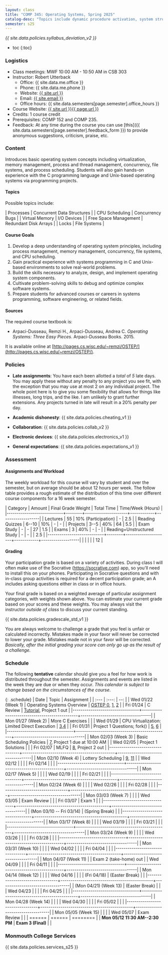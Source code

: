 ```yaml
---
layout: class
title: "COMP 345: Operating Systems, Spring 2025"
catalog-desc: "Topics include dynamic procedure activation, system structure, memory management, process management, and recovery procedures."
semester: s25
---
```


*{{ site.data.policies.syllabus_deviation_v2 }}*

* toc
{:toc}

### Logistics

* Class meetings: MWF 10:00 AM - 10:50 AM in CSB 303
* Instructor: Robert Utterback
  * Office: {{ site.data.me.office }}
  * Phone: {{ site.data.me.phone }}
  * Website: <a href="{{ site.url }}">{{ site.url }}</a>
  * Email: <a href="mailto:{{ site.email }}">{{ site.email }}</a>
  * Office hours: {{ site.data.semesters[page.semester].office_hours }}
* Course Website: <a href="{{ site.url }}{{ page.url }}">{{ site.url }}{{ page.url }}</a>
* Credits: 1 course credit
* Prerequisites: COMP 152 and COMP 235.
* Feedback: At any time during the course you can use
  [this]({{ site.data.semesters[page.semester].feedback_form }}) to provide
  anonymous suggestions, criticism, praise, etc.

### Content

Introduces basic operating system concepts including virtualization,
memory management, process and thread management, concurrency, file
systems, and process scheduling. Students will also gain hands-on
experience with the C programming language and Unix-based operating
systems via programming projects.

#### Topics

Possible topics include:

| Processes             | Concurrent Data Structures |
| CPU Scheduling        | Concurrency Bugs           |
| Virtual Memory        | I/O Devices                |
| Free Space Management | Redundant Disk Arrays      |
| Locks                 | File Systems               |

#### Course Goals


1. Develop a deep understanding of operating system principles,
   including process management, memory management, concurrency, file
   systems, and CPU scheduling.
2. Gain practical experience with systems programming in C and
   Unix-based environments to solve real-world problems.
3. Build the skills necessary to analyze, design, and implement
   operating system components.
4. Cultivate problem-solving skills to debug and optimize complex
   software systems.
5. Prepare students for advanced courses or careers in systems
   programming, software engineering, or related fields.
    
#### Sources

The required course textbook is:

* Arpaci-Dusseau, Remzi H., Arpaci-Dusseau, Andrea C. *Operating
  Systems: Three Easy Pieces*. Arpaci-Dusseau Books. 2015.

It is available online at
[http://pages.cs.wisc.edu/~remzi/OSTEP/](http://pages.cs.wisc.edu/~remzi/OSTEP/).



### Policies

* **Late assignments**: You have each been allotted a *total* of *5*
late days. You may apply these without any penalty to any project you
see fit, with the exception that you may use at most 2 on any
individual project. The whole point here is to give you some
flexibility that allows for things like illnesses, long trips, and the
like. I am unlikely to grant further extensions. Any projects turned
in late will result in a 20% penalty per day.

* **Academic dishonesty**: {{ site.data.policies.cheating_v1 }}

* **Collaboration**: {{ site.data.policies.collab_v2 }}

* **Electronic devices**: {{ site.data.policies.electronics_v1 }}

* **General expectations**: {{ site.data.policies.expectations_v1 }}

### Assessment

#### Assignments and Workload

The weekly workload for this course will vary by student and over the
semester, but on average should be about 12 hours per week. The follow
table provides a rough estimate of the distribution of this time over
different course components for a 16 week semester.

| Category                   | Amount | Final Grade Weight  | Total Time | Time/Week (Hours) |
|----------------------------+--------+---------------------+------------+-------------------|
| Lectures                   |     55 | 10% (Participation) | -          |               2.5 |
| Reading Quizzes            |  6--10 | 10%                 | -          |                 - |
| Projects                   |   3--5 | 40%                 | 64         |               5.5 |
| Exam Study                 |      - | -                   | 27         |               1.5 |
| Exams                      |      3 | 40%                 | -          |                 - |
| Reading+Unstructured Study |      - | -                   |            |               2.5 |
|----------------------------+--------+---------------------+------------+-------------------|
|                            |        |                     |            |                12 |

#### Grading

Your participation grade is based on a variety of activities. During
class I will often make use of the Socrative (https://socrative.com)
app, so you'll need to install this on your phones. Participating in
Socrative questions and with in-class group activities is required for
a decent participation grade; an A includes asking questions either in
class or in office hours.

Your final grade is based on a weighted average of particular
assignment categories, with weights shown above. You can estimate your
current grade based on your scores and these weights. You may always
visit the instructor *outside of class* to discuss your current
standing.

{{ site.data.policies.gradescale_std_v1 }}

You are always welcome to challenge a grade that you feel is unfair or
calculated incorrectly. Mistakes made in your favor will never be
corrected to lower your grade. Mistakes made not in your favor will be
corrected. *Basically, after the initial grading your score can only
go up as the result of a challenge.*

### Schedule
The following **tentative** calendar should give you a feel for how
work is distributed throughout the semester. Assignments and events
are listed in the week they are due or when they occur. *This calendar
is subject to change based on the circumstances of the course*.

<!-- (let* ((start-date (org-read-date nil nil "2018-01-15")) -->
<!--        (end-date (org-read-date nil nil "2018-05-02")) -->
<!--        (days (list "Mon" "Tue" "Wed" "Fri")) -->
<!--        (current start-date)) -->
<!--   (while (string< current end-date) -->
<!--     (let* ((time (org-time-string-to-time current)) -->
<!--            (day (format-time-string "%a" time))) -->
<!--       (if (member day days) -->
<!--           (princ (concat (format-time-string "%a %m/%d" time) "\n")))) -->
<!--     (setq current (org-read-date nil nil "++1" nil (org-time-string-to-time current))))) -->

{: .schedule}
| Date                            | Topic                                        | Assignment                        |
| :---                            | :---:                                        | --:                               |
| Wed 01/22 (Week 1)              | Operating Systems Overview                   | [OSTEP 0][0], [1][1], [2][2]      |
| Fri 01/24                       | C Review                                     | [Tutorial][47], Project 1 out     |
|---------------------------------+----------------------------------------------+-----------------------------------|
| Mon 01/27 (Week 2)              | More C Exercises                             |                                   |
| Wed 01/29                       | CPU Virtualization: Limited Direct Execution | [3][3],[4][4]                     |
| Fri 01/31                       | Project 1 Questions; fork()                  | [5][5], [6][6]                    |
|---------------------------------+----------------------------------------------+-----------------------------------|
| Mon 02/03 (Week 3)              | Basic Scheduling Policies                    | [7][7], Project 1 due at 10:00 AM |
| Wed 02/05                       | Project 1 Solutions                          |                                   |
| Fri 02/07                       | MLFQ                                         | [8][8], Project 2 out             |
|---------------------------------+----------------------------------------------+-----------------------------------|
| Mon 02/10 (Week 4)              | Lottery Scheduling                           | [9][9], [11][11]                  |
| Wed 02/12                       |                                              |                                   |
| Fri 02/14                       |                                              |                                   |
|---------------------------------+----------------------------------------------+-----------------------------------|
| Mon 02/17 (Week 5)              |                                              |                                   |
| Wed 02/19                       |                                              |                                   |
| Fri 02/21                       |                                              |                                   |
|---------------------------------+----------------------------------------------+-----------------------------------|
| Mon 02/24 (Week 6)              |                                              |                                   |
| Wed 02/26                       |                                              |                                   |
| Fri 02/28                       |                                              |                                   |
|---------------------------------+----------------------------------------------+-----------------------------------|
| Mon 03/03 (Week 7)              |                                              |                                   |
| Wed 03/05                       | Exam Review                                  |                                   |
| Fri 03/07                       | Exam 1                                       |                                   |
|---------------------------------+----------------------------------------------+-----------------------------------|
| (Mon 03/10 -- Fri 03/14)        | (Spring Break)                               |                                   |
|---------------------------------+----------------------------------------------+-----------------------------------|
| Mon 03/17 (Week 8)              |                                              |                                   |
| Wed 03/19                       |                                              |                                   |
| Fri 03/21                       |                                              |                                   |
|---------------------------------+----------------------------------------------+-----------------------------------|
| Mon 03/24 (Week 9)              |                                              |                                   |
| Wed 03/26                       |                                              |                                   |
| Fri 03/28                       |                                              |                                   |
|---------------------------------+----------------------------------------------+-----------------------------------|
| Mon 03/31 (Week 10)             |                                              |                                   |
| Wed 04/02                       |                                              |                                   |
| Fri 04/04                       |                                              |                                   |
|---------------------------------+----------------------------------------------+-----------------------------------|
| Mon 04/07 (Week 11)             |                                              | Exam 2 (take-home) out            |
| Wed 04/09                       |                                              |                                   |
| Fri 04/11                       |                                              |                                   |
|---------------------------------+----------------------------------------------+-----------------------------------|
| Mon 04/14 (Week 12)             |                                              |                                   |
| Wed 04/16                       |                                              |                                   |
| (Fri 04/18)                     | (Easter Break)                               |                                   |
|---------------------------------+----------------------------------------------+-----------------------------------|
| (Mon 04/21) (Week 13)           | (Easter Break)                               |                                   |
| Wed 04/23                       |                                              |                                   |
| Fri 04/25                       |                                              |                                   |
|---------------------------------+----------------------------------------------+-----------------------------------|
| Mon 04/28 (Week 14)             |                                              |                                   |
| Wed 04/30                       |                                              |                                   |
| Fri 05/02                       |                                              |                                   |
|---------------------------------+----------------------------------------------+-----------------------------------|
| Mon 05/05 (Week 15)             |                                              |                                   |
| Wed 05/07                       | Exam Review                                  |                                   |
| ======                          | ======                                       | ========                          |
| **Mon 05/12 11:30 AM--2:30 PM** | **Exam 3 (Final)**                           |                                   |

[labtut]: https://pages.cs.wisc.edu/~remzi/OSTEP/lab-tutorial.pdf
[0]: https://pages.cs.wisc.edu/~remzi/OSTEP/preface.pdf
[1]: https://pages.cs.wisc.edu/~remzi/OSTEP/dialogue-threeeasy.pdf
[2]: https://pages.cs.wisc.edu/~remzi/OSTEP/intro.pdf
[3]: https://pages.cs.wisc.edu/~remzi/OSTEP/dialogue-virtualization.pdf
[4]: https://pages.cs.wisc.edu/~remzi/OSTEP/cpu-intro.pdf
[5]: https://pages.cs.wisc.edu/~remzi/OSTEP/cpu-api.pdf
[6]: https://pages.cs.wisc.edu/~remzi/OSTEP/cpu-mechanisms.pdf
[7]: https://pages.cs.wisc.edu/~remzi/OSTEP/cpu-sched.pdf
[8]: https://pages.cs.wisc.edu/~remzi/OSTEP/cpu-sched-mlfq.pdf
[9]: https://pages.cs.wisc.edu/~remzi/OSTEP/cpu-sched-lottery.pdf
[10]: https://pages.cs.wisc.edu/~remzi/OSTEP/cpu-sched-multi.pdf
[11]: https://pages.cs.wisc.edu/~remzi/OSTEP/cpu-dialogue.pdf
[12]: https://pages.cs.wisc.edu/~remzi/OSTEP/dialogue-vm.pdf
[13]: https://pages.cs.wisc.edu/~remzi/OSTEP/vm-intro.pdf
[14]: https://pages.cs.wisc.edu/~remzi/OSTEP/vm-api.pdf
[15]: https://pages.cs.wisc.edu/~remzi/OSTEP/vm-mechanism.pdf
[16]: https://pages.cs.wisc.edu/~remzi/OSTEP/vm-segmentation.pdf
[17]: https://pages.cs.wisc.edu/~remzi/OSTEP/vm-freespace.pdf
[18]: https://pages.cs.wisc.edu/~remzi/OSTEP/vm-paging.pdf
[19]: https://pages.cs.wisc.edu/~remzi/OSTEP/vm-tlbs.pdf
[20]: https://pages.cs.wisc.edu/~remzi/OSTEP/vm-smalltables.pdf
[21]: https://pages.cs.wisc.edu/~remzi/OSTEP/vm-beyondphys.pdf
[22]: https://pages.cs.wisc.edu/~remzi/OSTEP/vm-beyondphys-policy.pdf
[23]: https://pages.cs.wisc.edu/~remzi/OSTEP/vm-complete.pdf
[24]: https://pages.cs.wisc.edu/~remzi/OSTEP/vm-dialogue.pdf
[25]: https://pages.cs.wisc.edu/~remzi/OSTEP/dialogue-concurrency.pdf
[26]: https://pages.cs.wisc.edu/~remzi/OSTEP/threads-intro.pdf
[27]: https://pages.cs.wisc.edu/~remzi/OSTEP/threads-api.pdf
[28]: https://pages.cs.wisc.edu/~remzi/OSTEP/threads-locks.pdf
[29]: https://pages.cs.wisc.edu/~remzi/OSTEP/threads-locks-usage.pdf
[30]: https://pages.cs.wisc.edu/~remzi/OSTEP/threads-cv.pdf
[31]: https://pages.cs.wisc.edu/~remzi/OSTEP/threads-sema.pdf
[32]: https://pages.cs.wisc.edu/~remzi/OSTEP/threads-bugs.pdf
[33]: https://pages.cs.wisc.edu/~remzi/OSTEP/threads-events.pdf
[34]: https://pages.cs.wisc.edu/~remzi/OSTEP/threads-dialogue.pdf
[35]: https://pages.cs.wisc.edu/~remzi/OSTEP/dialogue-persistence.pdf
[36]: https://pages.cs.wisc.edu/~remzi/OSTEP/file-devices.pdf
[37]: https://pages.cs.wisc.edu/~remzi/OSTEP/file-disks.pdf
[38]: https://pages.cs.wisc.edu/~remzi/OSTEP/file-raid.pdf
[39]: https://pages.cs.wisc.edu/~remzi/OSTEP/file-intro.pdf
[40]: https://pages.cs.wisc.edu/~remzi/OSTEP/file-implementation.pdf
[41]: https://pages.cs.wisc.edu/~remzi/OSTEP/file-ffs.pdf
[42]: https://pages.cs.wisc.edu/~remzi/OSTEP/file-journaling.pdf
[43]: https://pages.cs.wisc.edu/~remzi/OSTEP/file-lfs.pdf
[44]: https://pages.cs.wisc.edu/~remzi/OSTEP/file-ssd.pdf
[45]: https://pages.cs.wisc.edu/~remzi/OSTEP/file-integrity.pdf
[46]: https://pages.cs.wisc.edu/~remzi/OSTEP/file-dialogue.pdf
[47]: https://pages.cs.wisc.edu/~remzi/OSTEP/lab-tutorial.pdf

### Monmouth College Services

{{ site.data.policies.services_s25 }}

<!-- Local Variables: -->
<!-- eval: (orgtbl-mode) -->
<!-- End: -->
